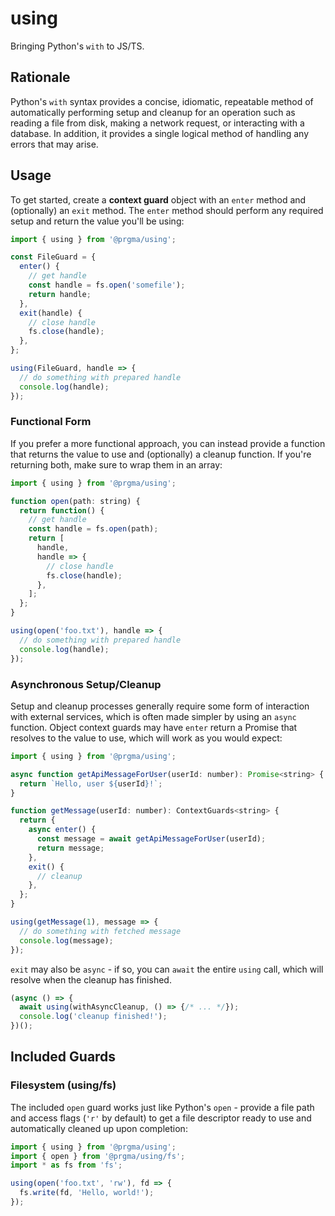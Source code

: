 # using

Bringing Python's `with` to JS/TS.

## Rationale

Python's `with` syntax provides a concise, idiomatic, repeatable method of automatically performing setup and cleanup for an
operation such as reading a file from disk, making a network request, or interacting with a database. In addition, it provides
a single logical method of handling any errors that may arise.

## Usage

To get started, create a **context guard** object with an `enter` method and (optionally) an `exit` method. The `enter` method
should perform any required setup and return the value you'll be using:

```js
import { using } from '@prgma/using';

const FileGuard = {
  enter() {
    // get handle
    const handle = fs.open('somefile');
    return handle;
  },
  exit(handle) {
    // close handle
    fs.close(handle);
  },
};

using(FileGuard, handle => {
  // do something with prepared handle
  console.log(handle);
});
```

### Functional Form

If you prefer a more functional approach, you can instead provide a function that returns the value to use and (optionally)
a cleanup function. If you're returning both, make sure to wrap them in an array:

```js
import { using } from '@prgma/using';

function open(path: string) {
  return function() {
    // get handle
    const handle = fs.open(path);
    return [
      handle,
      handle => {
        // close handle
        fs.close(handle);
      },
    ];
  };
}

using(open('foo.txt'), handle => {
  // do something with prepared handle
  console.log(handle);
});
```

### Asynchronous Setup/Cleanup

Setup and cleanup processes generally require some form of interaction with external services, which is often made simpler
by using an `async` function. Object context guards may have `enter` return a Promise that resolves to the value to use, which
will work as you would expect:

```js
import { using } from '@prgma/using';

async function getApiMessageForUser(userId: number): Promise<string> {
  return `Hello, user ${userId}!`;
}

function getMessage(userId: number): ContextGuards<string> {
  return {
    async enter() {
      const message = await getApiMessageForUser(userId);
      return message;
    },
    exit() {
      // cleanup
    },
  };
}

using(getMessage(1), message => {
  // do something with fetched message
  console.log(message);
});
```

`exit` may also be `async` - if so, you can `await` the entire `using` call, which will resolve when the cleanup has finished.

```js
(async () => {
  await using(withAsyncCleanup, () => {/* ... */});
  console.log('cleanup finished!');
})();
```

## Included Guards

### Filesystem (using/fs)

The included `open` guard works just like Python's `open` - provide a file path and access flags (`'r'` by default) to get a
file descriptor ready to use and automatically cleaned up upon completion:

```js
import { using } from '@prgma/using';
import { open } from '@prgma/using/fs';
import * as fs from 'fs';

using(open('foo.txt', 'rw'), fd => {
  fs.write(fd, 'Hello, world!');
});
```